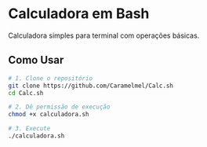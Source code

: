 # Calculadora em Bash

Calculadora simples para terminal com operações básicas.

## Como Usar
```bash
# 1. Clone o repositório
git clone https://github.com/Caramelmel/Calc.sh
cd Calc.sh

# 2. Dê permissão de execução
chmod +x calculadora.sh

# 3. Execute
./calculadora.sh
